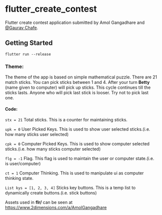 # flutter_create_contest

Flutter create contest application submitted by Amol Gangadhare and [@Gaurav Chafe](https://github.com/gauravchafe).

## Getting Started

  `flutter run --release`

### Theme: 
The theme of the app is based on simple mathematical puzzle. There are 21 match sticks. 
You can pick sticks between 1 and 4. After your turn <b>Betty</b> (name given to computer) will pick up sticks.
This cycle continues till the sticks lasts. Anyone who will pick last stick is looser. Try not to pick last one.

#### Code:

   `stx = 21`  Total sticks. This is a counter for maintaining sticks.
   
   `upk = 0`   User Picked Keys. This is used to show user selected sticks.(i.e. how many sticks user selected)
   
   `cpk = 0`   Computer Picked Keys. This is used to show computer selected sticks.(i.e. how many sticks computer selected)
   
   `flg = -1`  Flag. This flag is used to maintain the user or computer state.(i.e. is user/computer)
   
   `ct = 1`    Computer Thinking. This is used to manipulate ui as computer thinking state.
   
  `List kys = [1, 2, 3, 4]` Sticks key buttons. This is a temp list to dynamically create buttons.(i.e. stick buttons)

 
 Assets used in <b>flr/</b> can be seen at https://www.2dimensions.com/a/AmolGangadhare
 